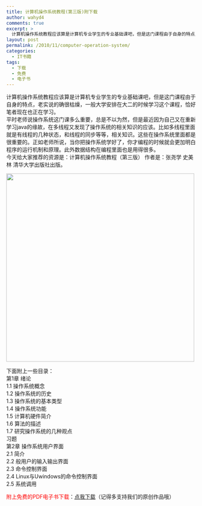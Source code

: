 ```yaml
---
title: 计算机操作系统教程(第三版)附下载
author: wahyd4
comments: true
excerpt: >
  计算机操作系统教程应该算是计算机专业学生的专业基础课吧，但是这门课程由于自身的特点，老实说的确很枯燥，一般大学安排在大二的时候学习这个课程，恰好笔者现在也正在学习。
layout: post
permalink: /2010/11/computer-operation-system/
categories:
  - IT书籍
tags:
  - 下载
  - 免费
  - 电子书
---
```

计算机操作系统教程应该算是计算机专业学生的专业基础课吧，但是这门课程由于自身的特点，老实说的确很枯燥，一般大学安排在大二的时候学习这个课程，恰好笔者现在也正在学习。  
平时老师说操作系统这门课多么重要，总是不以为然，但是最近因为自己又在重新学习java的缘故，在多线程又发现了操作系统的相关知识的应该。比如多线程里面就是有线程的几种状态，和线程的同步等等，相关知识。这些在操作系统里面都是很重要的。正如老师所说，当你把操作系统学好了，你才编程的时候就会更加明白程序的运行机制和原理。此外数据结构在编程里面也是用得很多。  
今天给大家推荐的资源是：计算机操作系统教程（第三版） 作者是：张尧学 史美林 清华大学出版社出版。

[<img class="aligncenter size-full wp-image-850" title="11-15-2_conew1" src="/images/2010/11/11-15-2_conew1.jpg" alt="" width="500" height="500" />][1]

下面附上一些目录：  
第1章 绪论  
1.1 操作系统概念  
1.2 操作系统的历史  
1.3 操作系统的基本类型  
1.4 操作系统功能  
1.5 计算机硬件简介  
1.6 算法的描述  
1.7 研究操作系统的几种观点  
习题  
第2章 操作系统用户界面  
2.1 简介  
2.2 般用户的输入输出界面  
2.3 命令控制界面  
2.4 Linux与Uwindows的命令控制界面  
2.5 系统调用

<span style="color: #ff0000;">附上免费的PDF电子书下载</span>：<a href="http://u.115.com/file/f1d92164b8" target="_blank">点我下载</a>（记得多支持我们的原创作品哦）

 [1]: /images/2010/11/11-15-2_conew1.jpg
